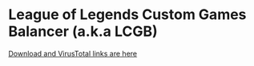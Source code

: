 # League of Legends Custom Games Balancer (a.k.a LCGB)

[Download and VirusTotal links are here](https://github.com/TheFizz/LCGB/releases)
